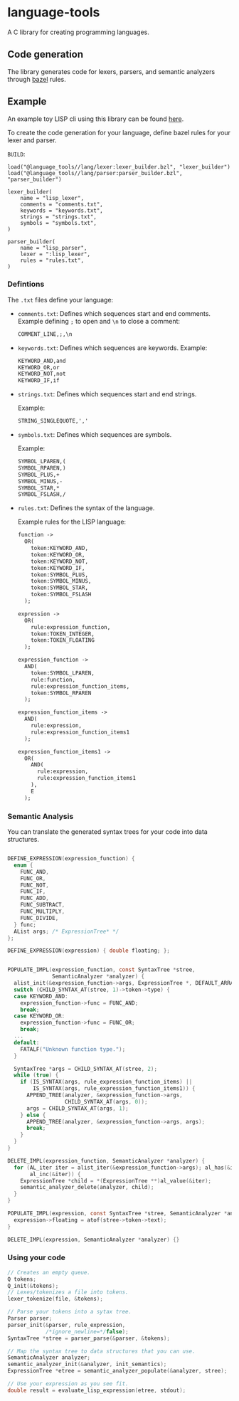 # language-tools

A C library for creating programming languages.

## Code generation

The library generates code for lexers, parsers, and semantic analyzers through [bazel](https://bazel.build) rules.

## Example

An example toy LISP cli using this library can be found [here](https://github.com/jeffreymanzione/language-tools/tree/main/examples/lisp).

To create the code generation for your language, define bazel rules for your lexer and parser.

`BUILD`:

```starlark
load("@language_tools//lang/lexer:lexer_builder.bzl", "lexer_builder")
load("@language_tools//lang/parser:parser_builder.bzl", "parser_builder")

lexer_builder(
    name = "lisp_lexer",
    comments = "comments.txt",
    keywords = "keywords.txt",
    strings = "strings.txt",
    symbols = "symbols.txt",
)

parser_builder(
    name = "lisp_parser",
    lexer = ":lisp_lexer",
    rules = "rules.txt",
)
```

### Defintions

The `.txt` files define your language:

* `comments.txt`: Defines which sequences start and end comments.
  Example defining `;` to open and `\n` to close a comment:
  
  ```txt
  COMMENT_LINE,;,\n
  ```

* `keywords.txt`: Defines which sequences are keywords.
  Example:
  
  ```txt
  KEYWORD_AND,and
  KEYWORD_OR,or
  KEYWORD_NOT,not
  KEYWORD_IF,if
  ```

* `strings.txt`: Defines which sequences start and end strings.

  Example:
  
  ```txt
  STRING_SINGLEQUOTE,','
  ```

* `symbols.txt`: Defines which sequences are symbols.

  Example:
  
  ```txt
  SYMBOL_LPAREN,(
  SYMBOL_RPAREN,)
  SYMBOL_PLUS,+
  SYMBOL_MINUS,-
  SYMBOL_STAR,*
  SYMBOL_FSLASH,/
  ```

* `rules.txt`: Defines the syntax of the language.

  Example rules for the LISP language:

  ```txt
  function ->
    OR(
      token:KEYWORD_AND,
      token:KEYWORD_OR,
      token:KEYWORD_NOT,
      token:KEYWORD_IF,
      token:SYMBOL_PLUS,
      token:SYMBOL_MINUS,
      token:SYMBOL_STAR,
      token:SYMBOL_FSLASH
    );

  expression ->
    OR(
      rule:expression_function,
      token:TOKEN_INTEGER,
      token:TOKEN_FLOATING
    );

  expression_function ->
    AND(
      token:SYMBOL_LPAREN,
      rule:function,
      rule:expression_function_items,
      token:SYMBOL_RPAREN
    );

  expression_function_items ->
    AND(
      rule:expression,
      rule:expression_function_items1
    );

  expression_function_items1 ->
    OR(
      AND(
        rule:expression,
        rule:expression_function_items1
      ),
      E
    );
  ```

### Semantic Analysis

You can translate the generated syntax trees for your code into data structures.

```c

DEFINE_EXPRESSION(expression_function) {
  enum {
    FUNC_AND,
    FUNC_OR,
    FUNC_NOT,
    FUNC_IF,
    FUNC_ADD,
    FUNC_SUBTRACT,
    FUNC_MULTIPLY,
    FUNC_DIVIDE,
  } func;
  AList args; /* ExpressionTree* */
};

DEFINE_EXPRESSION(expression) { double floating; };


POPULATE_IMPL(expression_function, const SyntaxTree *stree,
              SemanticAnalyzer *analyzer) {
  alist_init(&expression_function->args, ExpressionTree *, DEFAULT_ARRAY_SZ);
  switch (CHILD_SYNTAX_AT(stree, 1)->token->type) {
  case KEYWORD_AND:
    expression_function->func = FUNC_AND;
    break;
  case KEYWORD_OR:
    expression_function->func = FUNC_OR;
    break;
  ...
  default:
    FATALF("Unknown function type.");
  }

  SyntaxTree *args = CHILD_SYNTAX_AT(stree, 2);
  while (true) {
    if (IS_SYNTAX(args, rule_expression_function_items) ||
        IS_SYNTAX(args, rule_expression_function_items1)) {
      APPEND_TREE(analyzer, &expression_function->args,
                  CHILD_SYNTAX_AT(args, 0));
      args = CHILD_SYNTAX_AT(args, 1);
    } else {
      APPEND_TREE(analyzer, &expression_function->args, args);
      break;
    }
  }
}

DELETE_IMPL(expression_function, SemanticAnalyzer *analyzer) {
  for (AL_iter iter = alist_iter(&expression_function->args); al_has(&iter);
       al_inc(&iter)) {
    ExpressionTree *child = *(ExpressionTree **)al_value(&iter);
    semantic_analyzer_delete(analyzer, child);
  }
}

POPULATE_IMPL(expression, const SyntaxTree *stree, SemanticAnalyzer *analyzer) {
  expression->floating = atof(stree->token->text);
}

DELETE_IMPL(expression, SemanticAnalyzer *analyzer) {}
```

### Using your code

```c
// Creates an empty queue.
Q tokens;
Q_init(&tokens);
// Lexes/tokenizes a file into tokens.
lexer_tokenize(file, &tokens);

// Parse your tokens into a sytax tree.
Parser parser;
parser_init(&parser, rule_expression,
            /*ignore_newline=*/false);
SyntaxTree *stree = parser_parse(&parser, &tokens);

// Map the syntax tree to data structures that you can use.
SemanticAnalyzer analyzer;
semantic_analyzer_init(&analyzer, init_semantics);
ExpressionTree *etree = semantic_analyzer_populate(&analyzer, stree);

// Use your expression as you see fit.
double result = evaluate_lisp_expression(etree, stdout);
```
